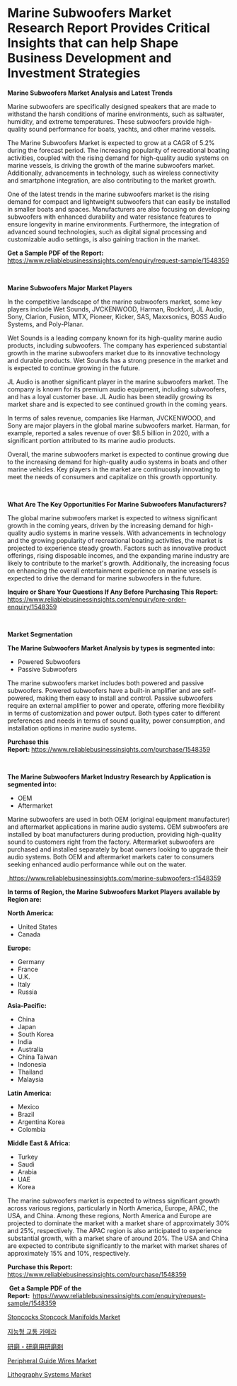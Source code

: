 <p><h1>Marine Subwoofers Market Research Report Provides Critical Insights that can help Shape Business Development and Investment Strategies</h1></p><p><strong>Marine Subwoofers Market Analysis and Latest Trends</strong></p>
<p><p>Marine subwoofers are specifically designed speakers that are made to withstand the harsh conditions of marine environments, such as saltwater, humidity, and extreme temperatures. These subwoofers provide high-quality sound performance for boats, yachts, and other marine vessels.</p><p>The Marine Subwoofers Market is expected to grow at a CAGR of 5.2% during the forecast period. The increasing popularity of recreational boating activities, coupled with the rising demand for high-quality audio systems on marine vessels, is driving the growth of the marine subwoofers market. Additionally, advancements in technology, such as wireless connectivity and smartphone integration, are also contributing to the market growth.</p><p>One of the latest trends in the marine subwoofers market is the rising demand for compact and lightweight subwoofers that can easily be installed in smaller boats and spaces. Manufacturers are also focusing on developing subwoofers with enhanced durability and water resistance features to ensure longevity in marine environments. Furthermore, the integration of advanced sound technologies, such as digital signal processing and customizable audio settings, is also gaining traction in the market.</p></p>
<p><strong>Get a Sample PDF of the Report:&nbsp;</strong> <a href="https://www.reliablebusinessinsights.com/enquiry/request-sample/1548359">https://www.reliablebusinessinsights.com/enquiry/request-sample/1548359</a></p>
<p>&nbsp;</p>
<p><strong>Marine Subwoofers Major Market Players</strong></p>
<p><p>In the competitive landscape of the marine subwoofers market, some key players include Wet Sounds, JVCKENWOOD, Harman, Rockford, JL Audio, Sony, Clarion, Fusion, MTX, Pioneer, Kicker, SAS, Maxxsonics, BOSS Audio Systems, and Poly-Planar. </p><p>Wet Sounds is a leading company known for its high-quality marine audio products, including subwoofers. The company has experienced substantial growth in the marine subwoofers market due to its innovative technology and durable products. Wet Sounds has a strong presence in the market and is expected to continue growing in the future.</p><p>JL Audio is another significant player in the marine subwoofers market. The company is known for its premium audio equipment, including subwoofers, and has a loyal customer base. JL Audio has been steadily growing its market share and is expected to see continued growth in the coming years.</p><p>In terms of sales revenue, companies like Harman, JVCKENWOOD, and Sony are major players in the global marine subwoofers market. Harman, for example, reported a sales revenue of over $8.5 billion in 2020, with a significant portion attributed to its marine audio products.</p><p>Overall, the marine subwoofers market is expected to continue growing due to the increasing demand for high-quality audio systems in boats and other marine vehicles. Key players in the market are continuously innovating to meet the needs of consumers and capitalize on this growth opportunity.</p></p>
<p>&nbsp;</p>
<p><strong>What Are The Key Opportunities For Marine Subwoofers Manufacturers?</strong></p>
<p><p>The global marine subwoofers market is expected to witness significant growth in the coming years, driven by the increasing demand for high-quality audio systems in marine vessels. With advancements in technology and the growing popularity of recreational boating activities, the market is projected to experience steady growth. Factors such as innovative product offerings, rising disposable incomes, and the expanding marine industry are likely to contribute to the market's growth. Additionally, the increasing focus on enhancing the overall entertainment experience on marine vessels is expected to drive the demand for marine subwoofers in the future.</p></p>
<p><strong>Inquire or Share Your Questions If Any Before Purchasing This Report:</strong> <a href="https://www.reliablebusinessinsights.com/enquiry/pre-order-enquiry/1548359">https://www.reliablebusinessinsights.com/enquiry/pre-order-enquiry/1548359</a></p>
<p>&nbsp;</p>
<p><strong>Market Segmentation</strong></p>
<p><strong>The Marine Subwoofers Market Analysis by types is segmented into:</strong></p>
<p><ul><li>Powered Subwoofers</li><li>Passive Subwoofers</li></ul></p>
<p><p>The marine subwoofers market includes both powered and passive subwoofers. Powered subwoofers have a built-in amplifier and are self-powered, making them easy to install and control. Passive subwoofers require an external amplifier to power and operate, offering more flexibility in terms of customization and power output. Both types cater to different preferences and needs in terms of sound quality, power consumption, and installation options in marine audio systems.</p></p>
<p><strong>Purchase this Report:&nbsp;</strong><a href="https://www.reliablebusinessinsights.com/purchase/1548359">https://www.reliablebusinessinsights.com/purchase/1548359</a></p>
<p>&nbsp;</p>
<p><strong>The Marine Subwoofers Market Industry Research by Application is segmented into:</strong></p>
<p><ul><li>OEM</li><li>Aftermarket</li></ul></p>
<p><p>Marine subwoofers are used in both OEM (original equipment manufacturer) and aftermarket applications in marine audio systems. OEM subwoofers are installed by boat manufacturers during production, providing high-quality sound to customers right from the factory. Aftermarket subwoofers are purchased and installed separately by boat owners looking to upgrade their audio systems. Both OEM and aftermarket markets cater to consumers seeking enhanced audio performance while out on the water.</p></p>
<p><a href="https://www.reliablebusinessinsights.com/marine-subwoofers-r1548359">&nbsp;https://www.reliablebusinessinsights.com/marine-subwoofers-r1548359</a></p>
<p><strong>In terms of Region, the Marine Subwoofers Market Players available by Region are:</strong></p>
<p>
    <p> <strong> North America: </strong>
        <ul>
            <li>United States</li>
            <li>Canada</li>
        </ul>
        </p> 
    <p> <strong> Europe: </strong>
        <ul>
            <li>Germany</li>
            <li>France</li>
            <li>U.K.</li>
            <li>Italy</li>
            <li>Russia</li>
        </ul>
        </p> 
    <p> <strong> Asia-Pacific: </strong>
        <ul>
            <li>China</li>
            <li>Japan</li>
            <li>South Korea</li>
            <li>India</li>
            <li>Australia</li>
            <li>China Taiwan</li>
            <li>Indonesia</li>
            <li>Thailand</li>
            <li>Malaysia</li>
        </ul>
        </p> 
    <p> <strong> Latin America: </strong>
        <ul>
            <li>Mexico</li>
            <li>Brazil</li>
            <li>Argentina Korea</li>
            <li>Colombia</li>
        </ul>
        </p> 
    <p> <strong> Middle East & Africa: </strong>
        <ul>
            <li>Turkey</li>
            <li>Saudi</li>
            <li>Arabia</li>
            <li>UAE</li>
            <li>Korea</li>
        </ul>
    </p>
    </p>
<p><p>The marine subwoofers market is expected to witness significant growth across various regions, particularly in North America, Europe, APAC, the USA, and China. Among these regions, North America and Europe are projected to dominate the market with a market share of approximately 30% and 25%, respectively. The APAC region is also anticipated to experience substantial growth, with a market share of around 20%. The USA and China are expected to contribute significantly to the market with market shares of approximately 15% and 10%, respectively.</p></p>
<p><strong>Purchase this Report: </strong><a href="https://www.reliablebusinessinsights.com/purchase/1548359">https://www.reliablebusinessinsights.com/purchase/1548359</a></p>
<p>&nbsp;<strong>Get a Sample PDF of the Report:&nbsp;&nbsp;</strong><a href="https://www.reliablebusinessinsights.com/enquiry/request-sample/1548359">https://www.reliablebusinessinsights.com/enquiry/request-sample/1548359</a></p>
<p><strong></strong></p>
<p><p><a href="https://www.linkedin.com/pulse/analyzing-stopcocks-stopcock-manifolds-market-dynamics-growth-vm2ze">Stopcocks Stopcock Manifolds Market</a></p><p><a href="https://github.com/Evans21Bill/Market-Research-Report-List-1/blob/main/8341624169306.md">지능형 교통 카메라</a></p><p><a href="https://github.com/ReyesKohler20231/Market-Research-Report-List-2/blob/main/2714156157808.md">研磨・研磨用研磨剤</a></p><p><a href="https://www.linkedin.com/pulse/peripheral-guide-wires-market-trends-analysis-opportunities-4gdbe">Peripheral Guide Wires Market</a></p><p><a href="https://github.com/PeterParrish5/Market-Research-Report-List-5/blob/main/lithography-systems-market.md">Lithography Systems Market</a></p></p>